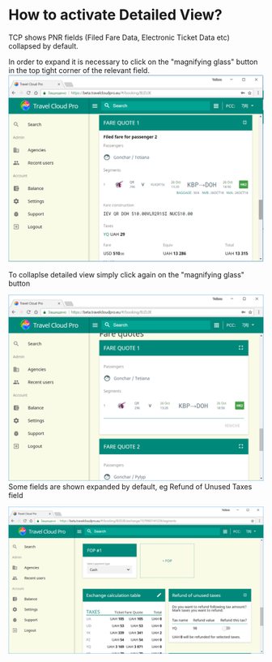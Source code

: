 # How to activate Detailed View?

TCP shows PNR fields \(Filed Fare Data, Electronic Ticket Data etc\) collapsed by default.

In order to expand it is necessary to click on the "magnifying glass" button in the top tight corner of the relevant field. ![](/assets/MagnifyingGlass1.png)

To collaplse detailed view simply click again on the  "magnifying glass" button

![](/assets/CollapseView.png)Some fields are shown expanded by default, eg Refund of Unused Taxes field

![](/assets/RefundTaxesExpand.png)


